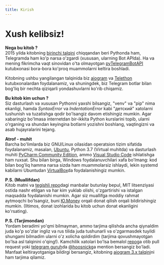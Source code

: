 ```yaml
---
title: Kirish
---
```


# **Xush kelibsiz!**  
**Nega bu kitob ?**  
2015 yilda kitobning [birinchi talqini](https://mastergroosha.github.io/telegram-tutorial/) chiqqandan beri
Pythonda ham, Telegramda ham ko'p narsa o'zgardi (xususan, ularning Bot APIda).
Ha va mening fikrimcha vaqt sinovidan o'ta olmayotgan [pyTelegramBotAPI](https://github.com/eternnoir/pyTelegramBotAPI) kutubxonasi bora-bora ko'proq muammolarni keltira boshladi.

Kitobning ushbu yangilangan talqinida biz [aiogram](https://github.com/aiogram/aiogram) va [Telethon](https://github.com/LonamiWebs/Telethon) kutubxonalardan foydalanamiz, 
va shuningdek, biz Telegram botlar bilan bog'liq bir nechta qiziqarli yondashuvlarni ko'rib chiqamiz.

**Bu kitob kim uchun ?**  
Siz dasturlash va xususan Pythonni yaxshi bilsangiz, "venv" va "pip" nima ekanligi, hamda _SyntaxError_ va _IndentationError_ kabi "детский" xatolarni tushunish va tuzatishga qodir bo'lsangiz davom etishingiz mumkin. Agar xabaringiz bo'lmasa internetdan bir-ikkita Python kurslarini topib, ularni o'rganing va shundan keyingina botlarni yozishni boshlang, vaqtingizni va asab hujayralarini tejang.

**Atrof - muhit**  
Barcha bo'limlarda biz GNU/Linux oilasidan operatsion tizim sifatida foydalanamiz,
masalan, [Ubuntu](https://ubuntu.com/), Python 3.7 (Virtual muhitda) va dasturlash muhiti
[PyCharm Community Edition](https://www.jetbrains.com/en-us/pycharm/download/), ammo [Visual Studio Code](https://code.visualstudio.com/) ishlatishga ham ruxsat.
Shu bilan birga, Windows foydalanuvchilari xafa bo'lmang: kod bilan bog'liq hamma narsa sizda ham muammolarsiz ishlaydi, lekin systemd kabilarni Ubuntudan [VirtualBox](https://www.virtualbox.org)da foydalanishingiz mumkin.

**P.S. (Muallifdan)**  
Kitob matni va [tegishli repo](https://github.com/metabrozzpy/aiogram-2-guide-uz)dagi manbalar 
butunlay bepul, MIT litsenziyasi ostida nashr etilgan va har kim yuklab olishi, o'zgartirishi va istalgan maqsadda foydalanishi mumkin.
Agar siz muallifga moddiy rahmat aytmoqchi bo'lsangiz, buni [Ю.Money](https://yoomoney.ru/to/41001515922197) orqali donat qilish orqali bildirishingiz mumkin.
(Iltimos, donat izohlarida bu kitob uchun donat ekanligini ko'rsating).

**P.S. (Tarjimondan)**  
Yordam beradimi yo'qmi bilmayman, ammo tarjima qilishda ancha qiynaldim juda ko'p so'zlar ingliz va rus tilida juda tushunarli va o'zgarmasdek tuyildi shungami bilmadim ularni o'z xolicha qoldirdim (tarjima qovushmayotgan bo'lsa asl talqinini o'qing!).
Kamchilik xatolari bo'lsa bemalol [repo](https://github.com/metabrozzpy/aiogram-2-guide-uz)ga otib pull request yoki [telegram guruh](https://t.me/+Sypp49PZ8Fma1tlW)da [@hoosnick](https://t.me/hoosnick)ga mention bersangiz bo'ladi. Manfaat keltirayotganiga bildirgi bersangiz, kitobning [aiogram 3.x talqini](https://mastergroosha.github.io/aiogram-3-guide/)ni ham tarjima qilamiz.
